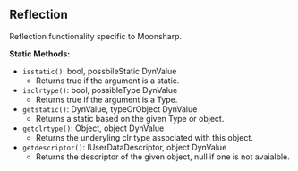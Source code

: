 ## Reflection

Reflection functionality specific to Moonsharp.


**Static Methods:**
- `isstatic()`: bool, possbileStatic DynValue
  - Returns true if the argument is a static.
- `isclrtype()`: bool, possibleType DynValue
  - Returns true if the argument is a Type.
- `getstatic()`: DynValue, typeOrObject DynValue
  - Returns a static based on the given Type or object.
- `getclrtype()`: Object, object DynValue
  - Returns the underyling clr type associated with this object.
- `getdescriptor()`: IUserDataDescriptor, object DynValue
  - Returns the descriptor of the given object, null if one is not avaialble.
